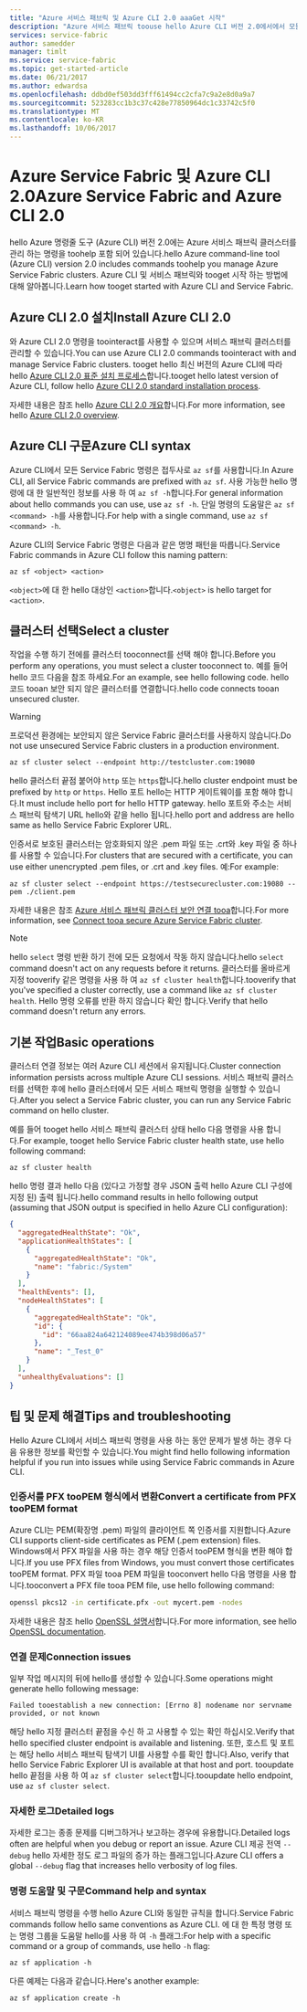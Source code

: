 ```yaml
---
title: "Azure 서비스 패브릭 및 Azure CLI 2.0 aaaGet 시작"
description: "Azure 서비스 패브릭 toouse hello Azure CLI 버전 2.0에서에서 모듈 명령이 하는 방식에 대해 알아봅니다. 자세한 방법을 tooconnect tooa 클러스터와 방법을 toomanage 응용 프로그램입니다."
services: service-fabric
author: samedder
manager: timlt
ms.service: service-fabric
ms.topic: get-started-article
ms.date: 06/21/2017
ms.author: edwardsa
ms.openlocfilehash: ddbd0ef503dd3fff61494cc2cfa7c9a2e8d0a9a7
ms.sourcegitcommit: 523283cc1b3c37c428e77850964dc1c33742c5f0
ms.translationtype: MT
ms.contentlocale: ko-KR
ms.lasthandoff: 10/06/2017
---
```

# <a name="azure-service-fabric-and-azure-cli-20"></a><span data-ttu-id="e9fda-104">Azure Service Fabric 및 Azure CLI 2.0</span><span class="sxs-lookup"><span data-stu-id="e9fda-104">Azure Service Fabric and Azure CLI 2.0</span></span>

<span data-ttu-id="e9fda-105">hello Azure 명령줄 도구 (Azure CLI) 버전 2.0에는 Azure 서비스 패브릭 클러스터를 관리 하는 명령을 toohelp 포함 되어 있습니다.</span><span class="sxs-lookup"><span data-stu-id="e9fda-105">hello Azure command-line tool (Azure CLI) version 2.0 includes commands toohelp you manage Azure Service Fabric clusters.</span></span> <span data-ttu-id="e9fda-106">Azure CLI 및 서비스 패브릭와 tooget 시작 하는 방법에 대해 알아봅니다.</span><span class="sxs-lookup"><span data-stu-id="e9fda-106">Learn how tooget started with Azure CLI and Service Fabric.</span></span>

## <a name="install-azure-cli-20"></a><span data-ttu-id="e9fda-107">Azure CLI 2.0 설치</span><span class="sxs-lookup"><span data-stu-id="e9fda-107">Install Azure CLI 2.0</span></span>

<span data-ttu-id="e9fda-108">와 Azure CLI 2.0 명령을 toointeract를 사용할 수 있으며 서비스 패브릭 클러스터를 관리할 수 있습니다.</span><span class="sxs-lookup"><span data-stu-id="e9fda-108">You can use Azure CLI 2.0 commands toointeract with and manage Service Fabric clusters.</span></span> <span data-ttu-id="e9fda-109">tooget hello 최신 버전의 Azure CLI에 따라 hello [Azure CLI 2.0 표준 설치 프로세스](https://docs.microsoft.com/en-us/cli/azure/install-azure-cli)합니다.</span><span class="sxs-lookup"><span data-stu-id="e9fda-109">tooget hello latest version of Azure CLI, follow hello [Azure CLI 2.0 standard installation process](https://docs.microsoft.com/en-us/cli/azure/install-azure-cli).</span></span>

<span data-ttu-id="e9fda-110">자세한 내용은 참조 hello [Azure CLI 2.0 개요](https://docs.microsoft.com/en-us/cli/azure/overview)합니다.</span><span class="sxs-lookup"><span data-stu-id="e9fda-110">For more information, see hello [Azure CLI 2.0 overview](https://docs.microsoft.com/en-us/cli/azure/overview).</span></span>

## <a name="azure-cli-syntax"></a><span data-ttu-id="e9fda-111">Azure CLI 구문</span><span class="sxs-lookup"><span data-stu-id="e9fda-111">Azure CLI syntax</span></span>

<span data-ttu-id="e9fda-112">Azure CLI에서 모든 Service Fabric 명령은 접두사로 `az sf`를 사용합니다.</span><span class="sxs-lookup"><span data-stu-id="e9fda-112">In Azure CLI, all Service Fabric commands are prefixed with `az sf`.</span></span> <span data-ttu-id="e9fda-113">사용 가능한 hello 명령에 대 한 일반적인 정보를 사용 하 여 `az sf -h`합니다.</span><span class="sxs-lookup"><span data-stu-id="e9fda-113">For general information about hello commands you can use, use `az sf -h`.</span></span> <span data-ttu-id="e9fda-114">단일 명령의 도움말은 `az sf <command> -h`를 사용합니다.</span><span class="sxs-lookup"><span data-stu-id="e9fda-114">For help with a single command, use `az sf <command> -h`.</span></span>

<span data-ttu-id="e9fda-115">Azure CLI의 Service Fabric 명령은 다음과 같은 명명 패턴을 따릅니다.</span><span class="sxs-lookup"><span data-stu-id="e9fda-115">Service Fabric commands in Azure CLI follow this naming pattern:</span></span>

```azurecli
az sf <object> <action>
```

<span data-ttu-id="e9fda-116">`<object>`에 대 한 hello 대상인 `<action>`합니다.</span><span class="sxs-lookup"><span data-stu-id="e9fda-116">`<object>` is hello target for `<action>`.</span></span>

## <a name="select-a-cluster"></a><span data-ttu-id="e9fda-117">클러스터 선택</span><span class="sxs-lookup"><span data-stu-id="e9fda-117">Select a cluster</span></span>

<span data-ttu-id="e9fda-118">작업을 수행 하기 전에를 클러스터 tooconnect를 선택 해야 합니다.</span><span class="sxs-lookup"><span data-stu-id="e9fda-118">Before you perform any operations, you must select a cluster tooconnect to.</span></span> <span data-ttu-id="e9fda-119">예를 들어 hello 코드 다음을 참조 하세요.</span><span class="sxs-lookup"><span data-stu-id="e9fda-119">For an example, see hello following code.</span></span> <span data-ttu-id="e9fda-120">hello 코드 tooan 보안 되지 않은 클러스터를 연결합니다.</span><span class="sxs-lookup"><span data-stu-id="e9fda-120">hello code connects tooan unsecured cluster.</span></span>

> [!WARNING]
> <span data-ttu-id="e9fda-121">프로덕션 환경에는 보안되지 않은 Service Fabric 클러스터를 사용하지 않습니다.</span><span class="sxs-lookup"><span data-stu-id="e9fda-121">Do not use unsecured Service Fabric clusters in a production environment.</span></span>

```azurecli
az sf cluster select --endpoint http://testcluster.com:19080
```

<span data-ttu-id="e9fda-122">hello 클러스터 끝점 붙어야 `http` 또는 `https`합니다.</span><span class="sxs-lookup"><span data-stu-id="e9fda-122">hello cluster endpoint must be prefixed by `http` or `https`.</span></span> <span data-ttu-id="e9fda-123">Hello 포트 hello는 HTTP 게이트웨이를 포함 해야 합니다.</span><span class="sxs-lookup"><span data-stu-id="e9fda-123">It must include hello port for hello HTTP gateway.</span></span> <span data-ttu-id="e9fda-124">hello 포트와 주소는 서비스 패브릭 탐색기 URL hello와 같을 hello 됩니다.</span><span class="sxs-lookup"><span data-stu-id="e9fda-124">hello port and address are hello same as hello Service Fabric Explorer URL.</span></span>

<span data-ttu-id="e9fda-125">인증서로 보호된 클러스터는 암호화되지 않은 .pem 파일 또는 .crt와 .key 파일 중 하나를 사용할 수 있습니다.</span><span class="sxs-lookup"><span data-stu-id="e9fda-125">For clusters that are secured with a certificate, you can use either unencrypted .pem files, or .crt and .key files.</span></span> <span data-ttu-id="e9fda-126">예:</span><span class="sxs-lookup"><span data-stu-id="e9fda-126">For example:</span></span>

```azurecli
az sf cluster select --endpoint https://testsecurecluster.com:19080 --pem ./client.pem
```

<span data-ttu-id="e9fda-127">자세한 내용은 참조 [Azure 서비스 패브릭 클러스터 보안 연결 tooa](service-fabric-connect-to-secure-cluster.md)합니다.</span><span class="sxs-lookup"><span data-stu-id="e9fda-127">For more information, see [Connect tooa secure Azure Service Fabric cluster](service-fabric-connect-to-secure-cluster.md).</span></span>

> [!NOTE]
> <span data-ttu-id="e9fda-128">hello `select` 명령 반환 하기 전에 모든 요청에서 작동 하지 않습니다.</span><span class="sxs-lookup"><span data-stu-id="e9fda-128">hello `select` command doesn't act on any requests before it returns.</span></span> <span data-ttu-id="e9fda-129">클러스터를 올바르게 지정 tooverify 같은 명령을 사용 하 여 `az sf cluster health`합니다.</span><span class="sxs-lookup"><span data-stu-id="e9fda-129">tooverify that you've specified a cluster correctly, use a command like `az sf cluster health`.</span></span> <span data-ttu-id="e9fda-130">Hello 명령 오류를 반환 하지 않습니다 확인 합니다.</span><span class="sxs-lookup"><span data-stu-id="e9fda-130">Verify that hello command doesn't return any errors.</span></span>

## <a name="basic-operations"></a><span data-ttu-id="e9fda-131">기본 작업</span><span class="sxs-lookup"><span data-stu-id="e9fda-131">Basic operations</span></span>

<span data-ttu-id="e9fda-132">클러스터 연결 정보는 여러 Azure CLI 세션에서 유지됩니다.</span><span class="sxs-lookup"><span data-stu-id="e9fda-132">Cluster connection information persists across multiple Azure CLI sessions.</span></span> <span data-ttu-id="e9fda-133">서비스 패브릭 클러스터를 선택한 후에 hello 클러스터에서 모든 서비스 패브릭 명령을 실행할 수 있습니다.</span><span class="sxs-lookup"><span data-stu-id="e9fda-133">After you select a Service Fabric cluster, you can run any Service Fabric command on hello cluster.</span></span>

<span data-ttu-id="e9fda-134">예를 들어 tooget hello 서비스 패브릭 클러스터 상태 hello 다음 명령을 사용 합니다.</span><span class="sxs-lookup"><span data-stu-id="e9fda-134">For example, tooget hello Service Fabric cluster health state, use hello following command:</span></span>

```azurecli
az sf cluster health
```

<span data-ttu-id="e9fda-135">hello 명령 결과 hello 다음 (있다고 가정할 경우 JSON 출력 hello Azure CLI 구성에 지정 된) 출력 됩니다.</span><span class="sxs-lookup"><span data-stu-id="e9fda-135">hello command results in hello following output (assuming that JSON output is specified in hello Azure CLI configuration):</span></span>

```json
{
  "aggregatedHealthState": "Ok",
  "applicationHealthStates": [
    {
      "aggregatedHealthState": "Ok",
      "name": "fabric:/System"
    }
  ],
  "healthEvents": [],
  "nodeHealthStates": [
    {
      "aggregatedHealthState": "Ok",
      "id": {
        "id": "66aa824a642124089ee474b398d06a57"
      },
      "name": "_Test_0"
    }
  ],
  "unhealthyEvaluations": []
}
```

## <a name="tips-and-troubleshooting"></a><span data-ttu-id="e9fda-136">팁 및 문제 해결</span><span class="sxs-lookup"><span data-stu-id="e9fda-136">Tips and troubleshooting</span></span>

<span data-ttu-id="e9fda-137">Hello Azure CLI에서 서비스 패브릭 명령을 사용 하는 동안 문제가 발생 하는 경우 다음 유용한 정보를 확인할 수 있습니다.</span><span class="sxs-lookup"><span data-stu-id="e9fda-137">You might find hello following information helpful if you run into issues while using Service Fabric commands in Azure CLI.</span></span>

### <a name="convert-a-certificate-from-pfx-toopem-format"></a><span data-ttu-id="e9fda-138">인증서를 PFX tooPEM 형식에서 변환</span><span class="sxs-lookup"><span data-stu-id="e9fda-138">Convert a certificate from PFX tooPEM format</span></span>

<span data-ttu-id="e9fda-139">Azure CLI는 PEM(확장명 .pem) 파일의 클라이언트 쪽 인증서를 지원합니다.</span><span class="sxs-lookup"><span data-stu-id="e9fda-139">Azure CLI supports client-side certificates as PEM (.pem extension) files.</span></span> <span data-ttu-id="e9fda-140">Windows에서 PFX 파일을 사용 하는 경우 해당 인증서 tooPEM 형식을 변환 해야 합니다.</span><span class="sxs-lookup"><span data-stu-id="e9fda-140">If you use PFX files from Windows, you must convert those certificates tooPEM format.</span></span> <span data-ttu-id="e9fda-141">PFX 파일 tooa PEM 파일을 tooconvert hello 다음 명령을 사용 합니다.</span><span class="sxs-lookup"><span data-stu-id="e9fda-141">tooconvert a PFX file tooa PEM file, use hello following command:</span></span>

```bash
openssl pkcs12 -in certificate.pfx -out mycert.pem -nodes
```

<span data-ttu-id="e9fda-142">자세한 내용은 참조 hello [OpenSSL 설명서](https://www.openssl.org/docs/)합니다.</span><span class="sxs-lookup"><span data-stu-id="e9fda-142">For more information, see hello [OpenSSL documentation](https://www.openssl.org/docs/).</span></span>

### <a name="connection-issues"></a><span data-ttu-id="e9fda-143">연결 문제</span><span class="sxs-lookup"><span data-stu-id="e9fda-143">Connection issues</span></span>

<span data-ttu-id="e9fda-144">일부 작업 메시지의 뒤에 hello를 생성할 수 있습니다.</span><span class="sxs-lookup"><span data-stu-id="e9fda-144">Some operations might generate hello following message:</span></span>

`Failed tooestablish a new connection: [Errno 8] nodename nor servname provided, or not known`

<span data-ttu-id="e9fda-145">해당 hello 지정 클러스터 끝점을 수신 하 고 사용할 수 있는 확인 하십시오.</span><span class="sxs-lookup"><span data-stu-id="e9fda-145">Verify that hello specified cluster endpoint is available and listening.</span></span> <span data-ttu-id="e9fda-146">또한, 호스트 및 포트는 해당 hello 서비스 패브릭 탐색기 UI를 사용할 수를 확인 합니다.</span><span class="sxs-lookup"><span data-stu-id="e9fda-146">Also, verify that hello Service Fabric Explorer UI is available at that host and port.</span></span> <span data-ttu-id="e9fda-147">tooupdate hello 끝점을 사용 하 여 `az sf cluster select`합니다.</span><span class="sxs-lookup"><span data-stu-id="e9fda-147">tooupdate hello endpoint, use `az sf cluster select`.</span></span>

### <a name="detailed-logs"></a><span data-ttu-id="e9fda-148">자세한 로그</span><span class="sxs-lookup"><span data-stu-id="e9fda-148">Detailed logs</span></span>

<span data-ttu-id="e9fda-149">자세한 로그는 종종 문제를 디버그하거나 보고하는 경우에 유용합니다.</span><span class="sxs-lookup"><span data-stu-id="e9fda-149">Detailed logs often are helpful when you debug or report an issue.</span></span> <span data-ttu-id="e9fda-150">Azure CLI 제공 전역 `--debug` hello 자세한 정도 로그 파일의 증가 하는 플래그입니다.</span><span class="sxs-lookup"><span data-stu-id="e9fda-150">Azure CLI offers a global `--debug` flag that increases hello verbosity of log files.</span></span>

### <a name="command-help-and-syntax"></a><span data-ttu-id="e9fda-151">명령 도움말 및 구문</span><span class="sxs-lookup"><span data-stu-id="e9fda-151">Command help and syntax</span></span>

<span data-ttu-id="e9fda-152">서비스 패브릭 명령을 수행 hello Azure CLI와 동일한 규칙을 합니다.</span><span class="sxs-lookup"><span data-stu-id="e9fda-152">Service Fabric commands follow hello same conventions as Azure CLI.</span></span> <span data-ttu-id="e9fda-153">에 대 한 특정 명령 또는 명령 그룹을 도움말 hello를 사용 하 여 `-h` 플래그:</span><span class="sxs-lookup"><span data-stu-id="e9fda-153">For help with a specific command or a group of commands, use hello `-h` flag:</span></span>

```azurecli
az sf application -h
```

<span data-ttu-id="e9fda-154">다른 예제는 다음과 같습니다.</span><span class="sxs-lookup"><span data-stu-id="e9fda-154">Here's another example:</span></span>

```azurecli
az sf application create -h
```
